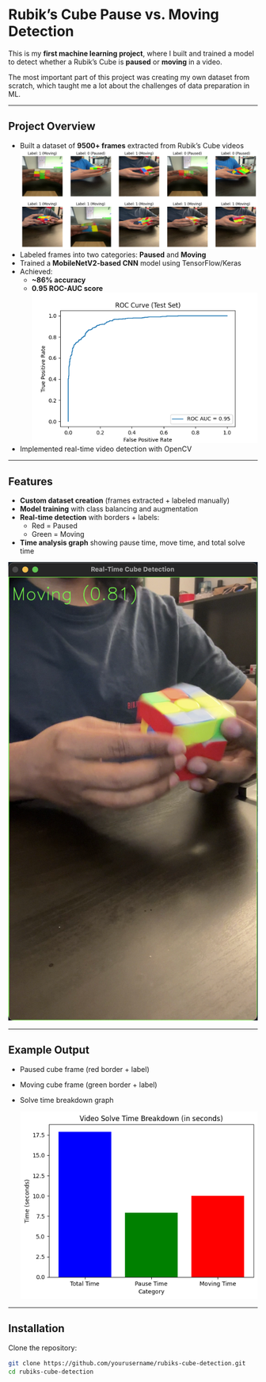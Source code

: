 # Rubik’s Cube Pause vs. Moving Detection  

This is my **first machine learning project**, where I built and trained a model to detect whether a Rubik’s Cube is **paused** or **moving** in a video.  

The most important part of this project was creating my own dataset from scratch, which taught me a lot about the challenges of data preparation in ML.  

---

## Project Overview  

- Built a dataset of **9500+ frames** extracted from Rubik’s Cube videos  
  ![screenshot](output1.png)
- Labeled frames into two categories: **Paused** and **Moving**  
- Trained a **MobileNetV2-based CNN** model using TensorFlow/Keras  
- Achieved:  
  - **~86% accuracy**  
  - **0.95 ROC-AUC score**  
  ![screenshot](roc_curve.png)
- Implemented real-time video detection with OpenCV  



---

## Features  

- **Custom dataset creation** (frames extracted + labeled manually)  
- **Model training** with class balancing and augmentation  
- **Real-time detection** with borders + labels:  
  - Red = Paused  
  - Green = Moving  
- **Time analysis graph** showing pause time, move time, and total solve time  

![screenshot](cube.png)  

---

## Example Output  

- Paused cube frame (red border + label)  
- Moving cube frame (green border + label)  
- Solve time breakdown graph  

  ![screenshot](output.PNG) 

---

## Installation  

Clone the repository:  
```bash
git clone https://github.com/yourusername/rubiks-cube-detection.git
cd rubiks-cube-detection

